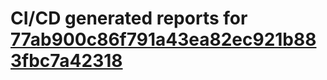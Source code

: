 # CI/CD generated reports for [77ab900c86f791a43ea82ec921b883fbc7a42318](https://github.com/hydephp/develop/commit/77ab900c86f791a43ea82ec921b883fbc7a42318)
